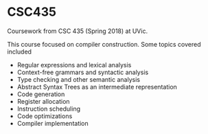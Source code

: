 # CSC435
Coursework from CSC 435 (Spring 2018) at UVic.

This course focused on compiler construction. Some topics covered included
- Regular expressions and lexical analysis
- Context-free grammars and syntactic analysis
- Type checking and other semantic analysis
- Abstract Syntax Trees as an intermediate representation
- Code generation
- Register allocation
- Instruction scheduling
- Code optimizations
- Compiler implementation
